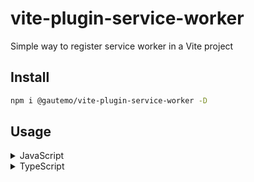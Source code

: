 # vite-plugin-service-worker

Simple way to register service worker in a Vite project

## Install

```sh
npm i @gautemo/vite-plugin-service-worker -D
```

## Usage

<details>
  <summary>JavaScript</summary>

  Add `serviceWorkerPlugin` to your `vite.config.js` and specify your service worker filename:

  ```js
  import { defineConfig } from 'vite'
  import { serviceWorkerPlugin } from '@gautemo/vite-plugin-service-worker'

  export default defineConfig({
    plugins: [
      serviceWorkerPlugin({
        filename: 'sw.js',
      }),
    ],
  })
  ```

  Then register your service worker in your src code.

  ```js
  navigator.serviceWorker.register('sw.js', {
    type: 'module',
  })
  ```
</details>

<details>
  <summary>TypeScript</summary>

  Add `serviceWorkerPlugin` to your `vite.config.ts` and specify your service worker filename:

  ```ts
  import { defineConfig } from 'vite'
  import { serviceWorkerPlugin } from '@gautemo/vite-plugin-service-worker'

  export default defineConfig({
    plugins: [
      serviceWorkerPlugin({
        filename: 'sw.ts',
      }),
    ],
  })
  ```

  Then register your service worker in your src code. Import the `serviceWorkerFile` so the plugin can alternate between the .js and .ts extension based on if it's in dev or build.

  ```ts
  import { serviceWorkerFile } from 'virtual:vite-plugin-service-worker'

  navigator.serviceWorker.register(serviceWorkerFile, {
    type: 'module',
  })
  ```

  Also add the type to your `vite-env.d.ts` file:
  ```ts
  declare module 'virtual:vite-plugin-service-worker' {
    export const serviceWorkerFile: string
  }
  ```

</details>

